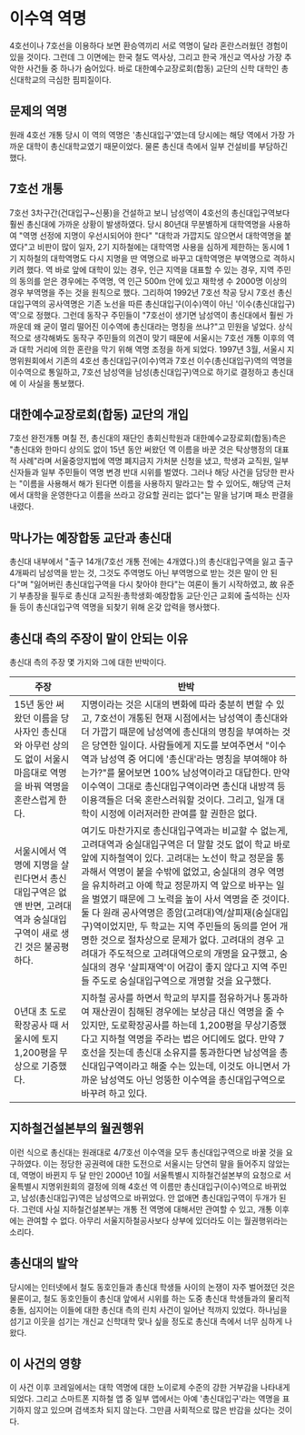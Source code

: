 # 이수역 역명

4호선이나 7호선을 이용하다 보면 환승역끼리 서로 역명이 달라 혼란스러웠던 경험이 있을 것이다. 그런데 그 이면에는 한국 철도 역사상, 그리고 한국 개신교 역사상 가장 추악한 사건들 중 하나가 숨어있다. 바로 대한예수교장로회(합동) 교단의 신학 대학인 총신대학교의 극심한 핌피질이다.

## 문제의 역명
원래 4호선 개통 당시 이 역의 역명은 '총신대입구'였는데 당시에는 해당 역에서 가장 가까운 대학이 총신대학교였기 때문이었다. 물론 총신대 측에서 일부 건설비를 부담하긴 했다.

## 7호선 개통
7호선 3차구간(건대입구~신풍)을 건설하고 보니 남성역이 4호선의 총신대입구역보다 훨씬 총신대에 가까운 상황이 발생하였다. 당시 80년대 무분별하게 대학역명을 사용하여 "역명 선정에 지명이 우선시되어야 한다" "대학과 가깝지도 않으면서 대학역명을 붙였다"고 비판이 많이 일자, 2기 지하철에는 대학역명 사용을 심하게 제한하는 동시에 1기 지하철의 대학역명도 다시 지명을 딴 역명으로 바꾸고 대학역명은 부역명으로 격하시키려 했다. 역 바로 앞에 대학이 있는 경우, 인근 지역을 대표할 수 있는 경우, 지역 주민의 동의를 얻은 경우에는 주역명, 역 인근 500m 안에 있고 재학생 수 2000명 이상의 경우 부역명을 주는 것을 원칙으로 했다. 그리하여 1992년 7호선 착공 당시 7호선 총신대입구역의 공사역명은 기존 노선을 따른 총신대입구(이수)역이 아닌 '이수(총신대입구)역'으로 정했다. 그런데 동작구 주민들이 "7호선이 생기면 남성역이 총신대에서 훨씬 가까운데 왜 굳이 멀리 떨어진 이수역에 총신대라는 명칭을 쓰냐?"고 민원을 넣었다. 상식적으로 생각해봐도 동작구 주민들의 의견이 맞기 때문에 서울시는 7호선 개통 이후의 역과 대학 거리에 의한 혼란을 막기 위해 역명 조정을 하게 되었다. 1997년 3월, 서울시 지명위원회에서 기존의 4호선 총신대입구(이수)역과 7호선 이수(총신대입구)역의 역명을 이수역으로 통일하고, 7호선 남성역을 남성(총신대입구)역으로 하기로 결정하고 총신대에 이 사실을 통보했다.

## 대한예수교장로회(합동) 교단의 개입
7호선 완전개통 며칠 전, 총신대의 재단인 총회신학원과 대한예수교장로회(합동)측은 "총신대와 한마디 상의도 없이 15년 동안 써왔던 역 이름을 바꾼 것은 탁상행정의 대표적 사례"라며 서울중앙지법에 역명 폐지금지 가처분 신청을 냈고, 학생과 교직원, 일부 신자들과 일부 주민들이 역명 변경 반대 시위를 벌였다. 그러나 해당 사건을 담당한 판사는 "이름을 사용해서 해가 된다면 이름을 사용하지 말라고는 할 수 있어도, 해당역 근처에서 대학을 운영한다고 이름을 쓰라고 강요할 권리는 없다"는 말을 남기며 패소 판결을 내렸다.

## 막나가는 예장합동 교단과 총신대
총신대 내부에서 "출구 14개(7호선 개통 전에는 4개였다.)의 총신대입구역을 잃고 출구 4개짜리 남성역을 받는 것, 그것도 주역명도 아닌 부역명으로 받는 것은 말이 안 된다"며 "잃어버린 총신대입구역을 다시 찾아야 한다"는 여론이 돌기 시작하였고, 故 유준기 부총장을 필두로 총신대 교직원·총학생회·예장합동 교단·인근 교회에 출석하는 신자들 등이 총신대입구역 역명을 되찾기 위해 온갖 압력을 행사했다.

## 총신대 측의 주장이 말이 안되는 이유
총신대 측의 주장 몇 가지와 그에 대한 반박이다.

| 주장 | 반박 |
| -- | -- |
| 15년 동안 써왔던 이름을 당사자인 총신대와 아무런 상의도 없이 서울시 마음대로 역명을 바꿔 역명을 혼란스럽게 한다. | 지명이라는 것은 시대의 변화에 따라 충분히 변할 수 있고, 7호선이 개통된 현재 시점에서는 남성역이 총신대와 더 가깝기 때문에 남성역에 총신대의 명칭을 부여하는 것은 당연한 일이다. 사람들에게 지도를 보여주면서 "이수역과 남성역 중 어디에 '총신대'라는 명칭을 부여해야 하는가?"를 물어보면 100% 남성역이라고 대답한다. 만약 이수역이 그대로 총신대입구역이라면 총신대 내방객 등 이용객들은 더욱 혼란스러워할 것이다. 그리고, 일개 대학이 시정에 이러저러한 관여를 할 권한은 없다. |
| 서울시에서 역명에 지명을 살린다면서 총신대입구역은 없앤 반면, 고려대역과 숭실대입구역이 새로 생긴 것은 불공평하다. | 여기도 마찬가지로 총신대입구역과는 비교할 수 없는게, 고려대역과 숭실대입구역은 더 말할 것도 없이 학교 바로 앞에 지하철역이 있다. 고려대는 노선이 학교 정문을 통과해서 역명이 붙을 수밖에 없었고, 숭실대의 경우 역명을 유치하려고 아예 학교 정문까지 역 앞으로 바꾸는 일을 벌였기 때문에 그 노력을 높이 사서 역명을 준 것이다. 둘 다 원래 공사역명은 종암(고려대)역/살피재(숭실대입구)역이었지만, 두 학교는 지역 주민들의 동의를 얻어 개명한 것으로 절차상으로 문제가 없다. 고려대의 경우 고려대가 주도적으로 고려대역으로의 개명을 요구했고, 숭실대의 경우 '살피재역'이 어감이 좋지 않다고 지역 주민들 주도로 숭실대입구역으로 개명할 것을 요구했다. |
| 0년대 초 도로확장공사 때 서울시에 토지 1,200평을 무상으로 기증했다. | 지하철 공사를 하면서 학교의 부지를 점유하거나 통과하여 재산권이 침해된 경우에는 보상금 대신 역명을 줄 수 있지만, 도로확장공사를 하는데 1,200평을 무상기증했다고 지하철 역명을 주라는 법은 어디에도 없다. 만약 7호선을 짓는데 총신대 소유지를 통과한다면 남성역을 총신대입구역이라고 해줄 수는 있는데, 이것도 아니면서 가까운 남성역도 아닌 엉뚱한 이수역을 총신대입구역으로 바꾸려 하고 있다. |

## 지하철건설본부의 월권행위
이런 식으로 총신대는 원래대로 4/7호선 이수역을 모두 총신대입구역으로 바꿀 것을 요구하였다. 이는 정당한 공권력에 대한 도전으로 서울시는 당연히 말을 들어주지 않았는데, 역명이 바뀐지 두 달 만인 2000년 10월 서울특별시 지하철건설본부의 요청으로 서울특별시 지명위원회의 결정에 의해 4호선 역 이름만 총신대입구(이수)역으로 바뀌었고, 남성(총신대입구)역은 남성역으로 바뀌었다. 안 없애면 총신대입구역이 두개가 된다. 그런데 사실 지하철건설본부는 개통 전 역명에 대해서만 관여할 수 있고, 개통 이후에는 관여할 수 없다. 아무리 서울지하철공사보다 상부에 있더라도 이는 월권행위라는 소리다.



## 총신대의 발악
당시에는 인터넷에서 철도 동호인들과 총신대 학생들 사이의 논쟁이 자주 벌어졌던 것은 물론이고, 철도 동호인들이 총신대 앞에서 시위를 하는 도중 총신대 학생들과의 물리적 충돌, 심지어는 이들에 대한 총신대 측의 린치 사건이 일어난 적까지 있었다. 하나님을 섬기고 이웃을 섬기는 개신교 신학대학 맞나 싶을 정도로 총신대 측에서 너무 심하게 나왔다.

## 이 사건의 영향
이 사건 이후 코레일에서는 대학 역명에 대한 노이로제 수준의 강한 거부감을 나타내게 되었다. 그리고 스마트폰 지하철 앱 중 일부 앱에서는 아예 '총신대입구'라는 역명을 표기하지 않고 있으며 검색조차 되지 않는다. 그만큼 사회적으로 많은 반감을 샀다는 것이다.



## 